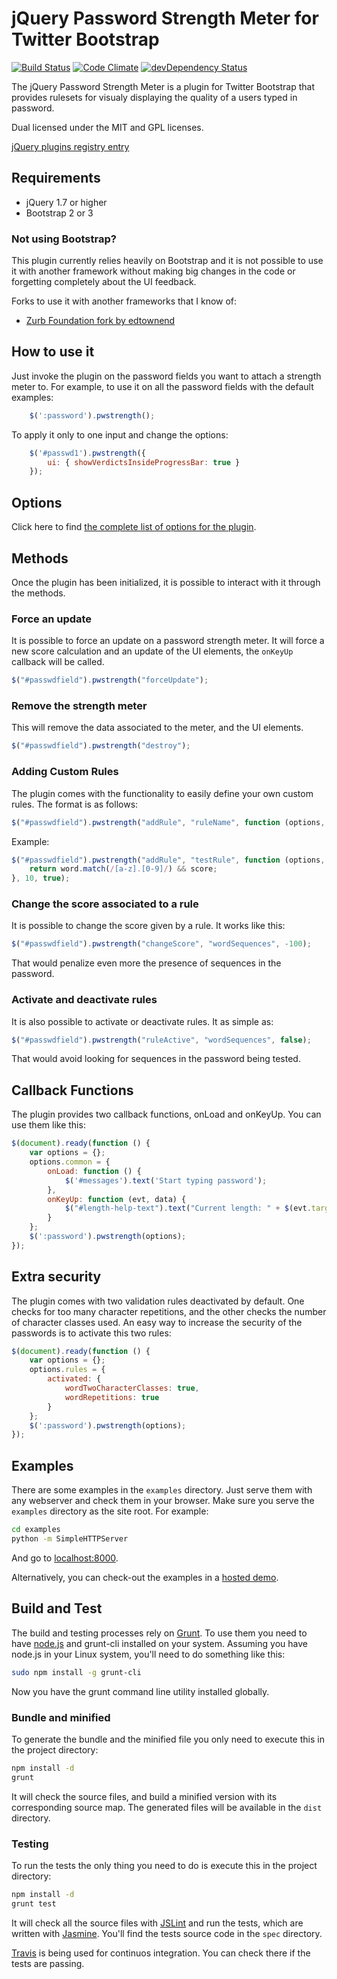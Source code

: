 # jQuery Password Strength Meter for Twitter Bootstrap

[![Build Status](https://travis-ci.org/ablanco/jquery.pwstrength.bootstrap.png?branch=master)](https://travis-ci.org/ablanco/jquery.pwstrength.bootstrap)
[![Code Climate](https://codeclimate.com/github/ablanco/jquery.pwstrength.bootstrap.png)](https://codeclimate.com/github/ablanco/jquery.pwstrength.bootstrap)
[![devDependency Status](https://david-dm.org/ablanco/jquery.pwstrength.bootstrap/dev-status.png)](https://david-dm.org/ablanco/jquery.pwstrength.bootstrap#info=devDependencies)

The jQuery Password Strength Meter is a plugin for Twitter Bootstrap that
provides rulesets for visualy displaying the quality of a users typed in
password.

Dual licensed under the MIT and GPL licenses.

[jQuery plugins registry entry](http://plugins.jquery.com/pwstrength-bootstrap/)


## Requirements

* jQuery 1.7 or higher
* Bootstrap 2 or 3

### Not using Bootstrap?

This plugin currently relies heavily on Bootstrap and it is not possible to
use it with another framework without making big changes in the code or
forgetting completely about the UI feedback.

Forks to use it with another frameworks that I know of:

* [Zurb Foundation fork by edtownend](https://github.com/edtownend/jquery.pwstrength.foundation)


## How to use it

Just invoke the plugin on the password fields you want to attach a strength
meter to. For example, to use it on all the password fields with the default
examples:

```javascript
    $(':password').pwstrength();
```

To apply it only to one input and change the options:

```javascript
    $('#passwd1').pwstrength({
        ui: { showVerdictsInsideProgressBar: true }
    });
```

## Options

Click here to find [the complete list of options for the plugin](OPTIONS.md).


## Methods

Once the plugin has been initialized, it is possible to interact with it
through the methods.


### Force an update

It is possible to force an update on a password strength meter. It will force
a new score calculation and an update of the UI elements, the `onKeyUp`
callback will be called.

```javascript
$("#passwdfield").pwstrength("forceUpdate");
```


### Remove the strength meter

This will remove the data associated to the meter, and the UI elements.

```javascript
$("#passwdfield").pwstrength("destroy");
```


### Adding Custom Rules

The plugin comes with the functionality to easily define your own custom rules.
The format is as follows:

```javascript
$("#passwdfield").pwstrength("addRule", "ruleName", function (options, word, score) {}, rule_score, rule_enabled);
```

Example:

```javascript
$("#passwdfield").pwstrength("addRule", "testRule", function (options, word, score) {
    return word.match(/[a-z].[0-9]/) && score;
}, 10, true);
```


### Change the score associated to a rule

It is possible to change the score given by a rule. It works like this:

```javascript
$("#passwdfield").pwstrength("changeScore", "wordSequences", -100);
```

That would penalize even more the presence of sequences in the password.


### Activate and deactivate rules

It is also possible to activate or deactivate rules. It as simple as:

```javascript
$("#passwdfield").pwstrength("ruleActive", "wordSequences", false);
```

That would avoid looking for sequences in the password being tested.


## Callback Functions

The plugin provides two callback functions, onLoad and onKeyUp.  You can use
them like this:

```javascript
$(document).ready(function () {
    var options = {};
    options.common = {
        onLoad: function () {
            $('#messages').text('Start typing password');
        },
        onKeyUp: function (evt, data) {
            $("#length-help-text").text("Current length: " + $(evt.target).val().length + " and score: " + data.score);
        }
    };
    $(':password').pwstrength(options);
});
```


## Extra security

The plugin comes with two validation rules deactivated by default. One checks
for too many character repetitions, and the other checks the number of
character classes used. An easy way to increase the security of the passwords
is to activate this two rules:

```javascript
$(document).ready(function () {
    var options = {};
    options.rules = {
        activated: {
            wordTwoCharacterClasses: true,
            wordRepetitions: true
        }
    };
    $(':password').pwstrength(options);
});
```


## Examples

There are some examples in the `examples` directory. Just serve them with any
webserver and check them in your browser. Make sure you serve the `examples`
directory as the site root. For example:

```bash
cd examples
python -m SimpleHTTPServer
```

And go to [localhost:8000](http://localhost:8000).

Alternatively, you can check-out the examples in a [hosted demo](https://cdn.rawgit.com/ablanco/jquery.pwstrength.bootstrap/master/examples/index.html).

## Build and Test

The build and testing processes rely on [Grunt](http://gruntjs.com/). To use
them you need to have [node.js](http://nodejs.org/) and grunt-cli installed on
your system. Assuming you have node.js in your Linux system, you'll need to do
something like this:

```bash
sudo npm install -g grunt-cli
```

Now you have the grunt command line utility installed globally.


### Bundle and minified

To generate the bundle and the minified file you only need to execute this in
the project directory:

```bash
npm install -d
grunt
```

It will check the source files, and build a minified version with its
corresponding source map. The generated files will be available in the `dist`
directory.


### Testing

To run the tests the only thing you need to do is execute this in the project
directory:

```bash
npm install -d
grunt test
```

It will check all the source files with [JSLint](http://jslint.com) and run the
tests, which are written with [Jasmine](http://jasmine.github.io/). You'll find
the tests source code in the `spec` directory.

[Travis](https://travis-ci.org/ablanco/jquery.pwstrength.bootstrap) is being
used for continuos integration. You can check there if the tests are passing.
